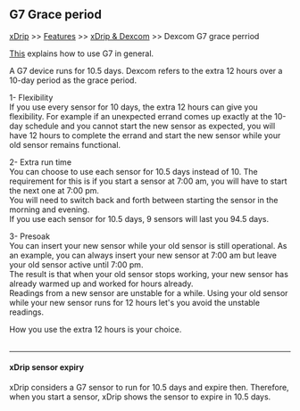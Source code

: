 ## G7 Grace period
[xDrip](../../README.md) >> [Features](../Features_page.md) >> [xDrip & Dexcom](../Dexcom_page.md) >> Dexcom G7 grace perriod  
  
[This](./G7.md) explains how to use G7 in general.  
  
A G7 device runs for 10.5 days.  Dexcom refers to the extra 12 hours over a 10-day period as the grace period.  
  
1- Flexibility  
If you use every sensor for 10 days, the extra 12 hours can give you flexibility.  For example if an unexpected errand comes up exactly at the 10-day schedule and you cannot start the new sensor as expected, you will have 12 hours to complete the errand and start the new sensor while your old sensor remains functional.  

2- Extra run time  
You can choose to use each sensor for 10.5 days instead of 10.  The requirement for this is if you start a sensor at 7:00 am, you will have to start the next one at 7:00 pm.  
You will need to switch back and forth between starting the sensor in the morning and evening.  
If you use each sensor for 10.5 days, 9 sensors will last you 94.5 days.  
  
3- Presoak  
You can insert your new sensor while your old sensor is still operational.  As an example, you can always insert your new sensor at 7:00 am but leave your old sensor active until 7:00 pm.  
The result is that when your old sensor stops working, your new sensor has already warmed up and worked for hours already.  
Readings from a new sensor are unstable for a while.  Using your old sensor while your new sensor runs for 12 hours let's you avoid the unstable readings.  

How you use the extra 12 hours is your choice.  
<br/>  

---  

#### **xDrip sensor expiry**  
xDrip considers a G7 sensor to run for 10.5 days and expire then.  Therefore, when you start a sensor, xDrip shows the sensor to expire in 10.5 days.  
  
